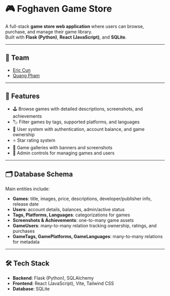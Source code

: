 # 🎮 Foghaven Game Store

A full-stack **game store web application** where users can browse, purchase, and manage their game library.  
Built with **Flask (Python)**, **React (JavaScript)**, and **SQLite**.

---

## 👥 Team

- [Eric Cun](https://github.com/Eric-Cun)
- [Quang Pham](https://github.com/boothedev)

---

## 🚀 Features

- 🕹️ Browse games with detailed descriptions, screenshots, and achievements
- 🏷️ Filter games by tags, supported platforms, and languages
- 👤 User system with authentication, account balance, and game ownership
- ⭐ Star rating system
- 📸 Game galleries with banners and screenshots
- 🔑 Admin controls for managing games and users

---

## 🗂️ Database Schema

Main entities include:

- **Games**: title, images, price, descriptions, developer/publisher info, release date
- **Users**: account details, balances, admin/active status
- **Tags, Platforms, Languages**: categorizations for games
- **Screenshots & Achievements**: one-to-many game assets
- **GameUsers**: many-to-many relation tracking ownership, ratings, and purchases
- **GameTags, GamePlatforms, GameLanguages**: many-to-many relations for metadata

---

## 🛠️ Tech Stack

- **Backend**: Flask (Python), SQLAlchemy
- **Frontend**: React (JavaScript), Vite, Tailwind CSS
- **Database**: SQLite

